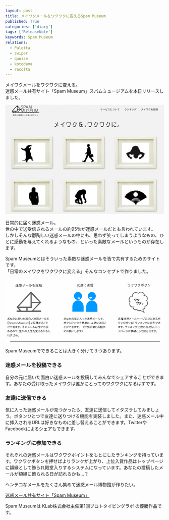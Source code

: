 ```yaml
---
layout: post
title: メイワクメールをワクワクに変えるSpam Museum
published: True
categories: ['diary']
tags: ['ReleaseNote']
keywords: Spam Museum
relations:
  - Paletta
  - swiper
  - quuize
  - kotodama
  - racolta
---
```


メイワクメールをワクワクに変える。<br>
迷惑メール共有サイト「Spam Museum」スパムミュージアムを本日リリースしました。

[<img src="/assets/img/blog_spammuseum_ss.png" class="image-on-frame">](http://meiwaku.me)

日常的に届く迷惑メール。<br>
世の中で送受信されるメールの約95％が迷惑メールだとも言われています。<br>
しかしそんな鬱陶しい迷惑メールの中にも、思わず笑ってしまうようなもの、ひとに感動を与えてくれるようなもの、といった素敵なメールというものが存在します。

Spam Museumとはそういった素敵な迷惑メールを皆で共有するためのサイトです。<br>
「日常のメイワクをワクワクに変える」そんなコンセプトで作りました。

<img src="/assets/img/blog_spammuseum_about.gif" class="image-on-frame">

Spam Museumでできることは大きく分けて３つあります。

### 迷惑メールを投稿できる

自分の元に届いた面白い迷惑メールを投稿してみんなでシェアすることができます。あなたの受け取ったメイワクは誰かにとってのワクワクになるはずです。

### 友達に送信できる
気に入った迷惑メールが見つかったら、友達に送信してイタズラしてみましょう。ボタンひとつで友達に送りつける機能を実装しました。また、迷惑メール中に挿入されるURLは好きなものに差し替えることができます。TwitterやFacebookによるシェアもできます。

### ランキングに参加できる
それぞれの迷惑メールはワクワクポイントをもとにしたランキングを持っています。ワクワクボタンを押せばよりランクが上がり、上位入賞作品はトップページに額縁として飾られ殿堂入りするシステムになっています。あなたの投稿したメールが額縁に飾られる日が訪れるかも…？

ヘンテコなメールをたくさん集めて迷惑メール博物館が作りたい。

[迷惑メール共有サイト「Spam Museum」](http://meiwaku.me)

Spam Museumは KLab株式会社主催第1回プロトタイピングラボ の優勝作品です。
